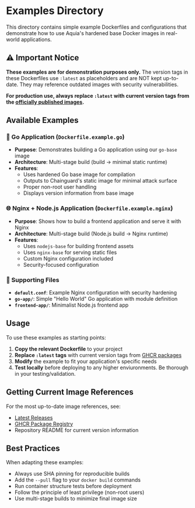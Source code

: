 # Examples Directory

This directory contains simple example Dockerfiles and configurations that demonstrate how to use Aquia's hardened base Docker images in real-world applications.

## ⚠️ Important Notice

**These examples are for demonstration purposes only.** The version tags in these Dockerfiles use `:latest` as placeholders and are NOT kept up-to-date. They may reference outdated images with security vulnerabilities.

**For production use, always replace `:latest` with current version tags from the [officially published images](https://github.com/orgs/aquia-inc/packages?repo_name=base-docker-images).**

## Available Examples

### 🐹 Go Application (`Dockerfile.example.go`)

- **Purpose**: Demonstrates building a Go application using our `go-base` image
- **Architecture**: Multi-stage build (build → minimal static runtime)
- **Features**: 
  - Uses hardened Go base image for compilation
  - Outputs to Chainguard's static image for minimal attack surface
  - Proper non-root user handling
  - Displays version information from base image

### 🌐 Nginx + Node.js Application (`Dockerfile.example.nginx`)

- **Purpose**: Shows how to build a frontend application and serve it with Nginx
- **Architecture**: Multi-stage build (Node.js build → Nginx runtime)
- **Features**:
  - Uses `nodejs-base` for building frontend assets
  - Uses `nginx-base` for serving static files
  - Custom Nginx configuration included
  - Security-focused configuration

### 📄 Supporting Files

- **`default.conf`**: Example Nginx configuration with security hardening
- **`go-app/`**: Simple "Hello World" Go application with module definition  
- **`frontend-app/`**: Minimalist Node.js frontend app 

## Usage

To use these examples as starting points:

1. **Copy the relevant Dockerfile** to your project
2. **Replace `:latest` tags** with current version tags from [GHCR packages](https://github.com/orgs/aquia-inc/packages?repo_name=base-docker-images)
3. **Modify** the example to fit your application's specific needs
4. **Test locally** before deploying to any higher enviuronments.  Be thorough in your testing/validation.

## Getting Current Image References

For the most up-to-date image references, see:
- [Latest Releases](https://github.com/aquia-inc/base-docker-images/releases)
- [GHCR Package Registry](https://github.com/orgs/aquia-inc/packages?repo_name=base-docker-images)
- Repository README for current version information

## Best Practices

When adapting these examples:
- Always use SHA pinning for reproducible builds
- Add the `--pull` flag to your `docker build` commands
- Run container structure tests before deployment
- Follow the principle of least privilege (non-root users)
- Use multi-stage builds to minimize final image size